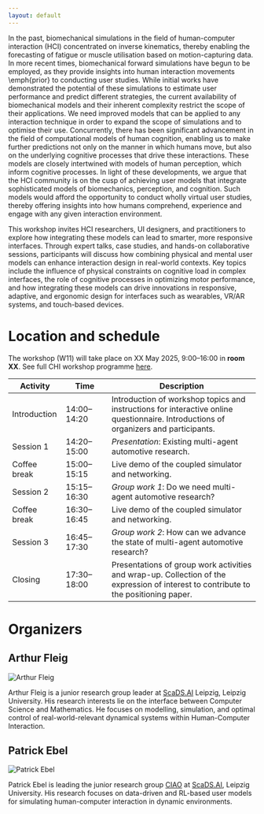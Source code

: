 ```yaml
---
layout: default
---
```


In the past, biomechanical simulations in the field of human-computer interaction (HCI) concentrated on inverse kinematics, thereby enabling the forecasting of fatigue or muscle utilisation based on motion-capturing data. In more recent times, biomechanical forward simulations have begun to be employed, as they provide insights into human interaction movements \emph{prior} to conducting user studies.  While initial works have demonstrated the potential of these simulations to estimate user performance and predict different strategies, the current availability of biomechanical models and their inherent complexity restrict the scope of their applications.  We need improved models that can be applied to any interaction technique in order to expand the scope of simulations and to optimise their use.  Concurrently, there has been significant advancement in the field of computational models of human cognition, enabling us to make further predictions not only on the manner in which humans move, but also on the underlying cognitive processes that drive these interactions. These models are closely intertwined with models of human perception, which inform cognitive processes. In light of these developments, we argue that the HCI community is on the cusp of achieving user models that integrate sophisticated models of biomechanics, perception, and cognition. Such models would afford the opportunity to conduct wholly virtual user studies, thereby offering insights into how humans comprehend, experience and engage with any given interaction environment.

This workshop invites HCI researchers, UI designers, and practitioners to explore how integrating these models can lead to smarter, more responsive interfaces. Through expert talks, case studies, and hands-on collaborative sessions, participants will discuss how combining physical and mental user models can enhance interaction design in real-world contexts. Key topics include the influence of physical constraints on cognitive load in complex interfaces, the role of cognitive processes in optimizing motor performance, and how integrating these models can drive innovations in responsive, adaptive, and ergonomic design for interfaces such as wearables, VR/AR systems, and touch-based devices.


# Location and schedule
The workshop (W11) will take place on XX May 2025, 9:00–16:00 in **room XX**. See full CHI workshop programme [here](https://chi2025.acm.org/for-authors/workshops/).

 Activity | Time | Description                                                                                                                 
-------------------|--------------------|--------------------------------------------------------------------------------------------------------------------------------------
 Introduction<img width=10/>      | 14:00–14:20<img width=70/>        | Introduction of workshop topics and instructions for interactive online questionnaire. Introductions of organizers and participants. 
 Session 1         | 14:20–15:00        | *Presentation*: Existing multi-agent automotive research.                                                                     
 Coffee break      | 15:00–15:15        | Live demo of the coupled simulator and networking.                                                   
 Session 2         | 15:15–16:30        | *Group work 1*: Do we need multi-agent automotive research?                                                                   
 Coffee break      | 16:30–16:45        | Live demo of the coupled simulator and networking.                                                   
 Session 3         | 16:45–17:30        | *Group work 2*: How can we advance the state of multi-agent automotive research?                                              
 Closing           | 17:30–18:00        | Presentations of group work activities and wrap-up. Collection of the expression of interest to contribute to the positioning paper. 

# Organizers

## Arthur Fleig

[//]: # ({:.organiser-photo})

[//]: # (![Arthur Fleig]&#40;{{ site.url }}{{ site.baseurl }}/assets/arthur-fleig.png&#41;)

<div class="organiser-photo">
   <img src="{{ site.url }}{{ site.baseurl }}/assets/arthur-fleig.png" alt="Arthur Fleig">
</div>

Arthur Fleig is a junior research group leader at [ScaDS.AI](https://scads.ai) Leipzig, Leipzig University. His research interests lie on the interface between Computer Science and Mathematics. He focuses on modelling, simulation, and optimal control of real-world-relevant dynamical systems within Human-Computer Interaction.

## Patrick Ebel

[//]: # ({:.organiser-photo})

[//]: # (![Patrick Ebel]&#40;{{ site.url }}{{ site.baseurl }}/assets/patrick-ebel.png&#41;)

<div class="organiser-photo">
   <img src="{{ site.url }}{{ site.baseurl }}/assets/patrick-ebel.png" alt="Patrick Ebel">
</div>

Patrick Ebel is leading the junior research group [CIAO](https://ciao-group.github.io) at [ScaDS.AI](https://scads.ai), Leipzig University. His research focuses on data-driven and RL-based user models for simulating human-computer interaction in dynamic environments.